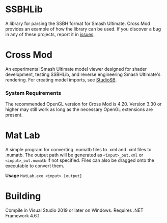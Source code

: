 # SSBHLib
A library for parsing the SSBH format for Smash Ultimate. Cross Mod provides an
example of how the library can be used. If you discover a bug in any of these projects, report it in
[issues](https://github.com/Ploaj/CrossMod/issues).

# Cross Mod
An experimental Smash Ultimate model viewer designed for shader development, testing SSBHLib, and reverse engineering Smash Ultimate's rendering. For creating model imports, see [StudioSB](https://github.com/Ploaj/StudioSB).

### System Requirements
The recommended OpenGL version for Cross Mod is 4.20. Version 3.30 or higher may still work as long as the necessary OpenGL extensions are present.

# Mat Lab
A simple program for converting .numatb files to .xml and .xml files to .numatb. The output path will be generated as `<input>_out.xml` or `<input>_out.numatb` if not specified. Files can also be dragged onto the executable to convert them.

**Usage**
`MatLab.exe <input> [output]`  

# Building
Compile in Visual Studio 2019 or later on Windows. Requires .NET Framework 4.6.1.
